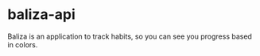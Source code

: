 # baliza-api
Baliza is an application to track habits, so you can see you progress based in colors. 

